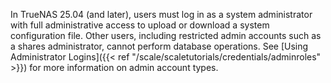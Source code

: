 &NewLine;

In TrueNAS 25.04 (and later), users must log in as a system administrator with full administrative access to upload or download a system configuration file.
Other users, including restricted admin accounts such as a shares administrator, cannot perform database operations.
See [Using Administrator Logins]({{< ref "/scale/scaletutorials/credentials/adminroles" >}}) for more information on admin account types.
